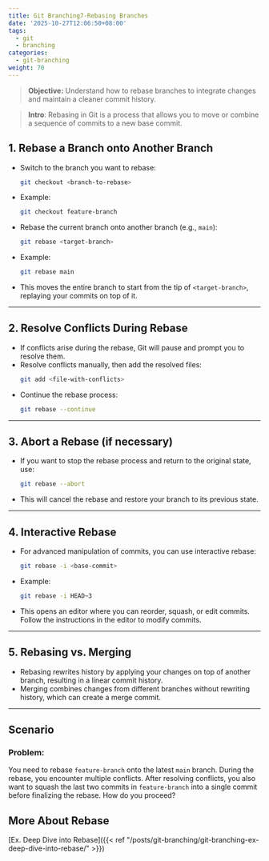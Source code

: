 ```yaml
---
title: Git Branching7-Rebasing Branches
date: '2025-10-27T12:06:50+08:00'
tags:
  - git
  - branching
categories:
  - git-branching
weight: 70
---
```

 >**Objective:** Understand how to rebase branches to integrate changes and maintain a cleaner commit history.

>**Intro**: Rebasing in Git is a process that allows you to move or combine a sequence of commits to a new base commit.   
## 1. **Rebase a Branch onto Another Branch**   
- Switch to the branch you want to rebase:   
	```bash
	git checkout <branch-to-rebase>
	```
- Example:   
	```bash
	git checkout feature-branch	
	```
- Rebase the current branch onto another branch (e.g., `main`):   
	```bash
	git rebase <target-branch>
	```
- Example:   
	```bash
	git rebase main
	```
- This moves the entire branch to start from the tip of `<target-branch>`, replaying your commits on top of it.   

---
## 2. **Resolve Conflicts During Rebase**   
- If conflicts arise during the rebase, Git will pause and prompt you to resolve them.   
- Resolve conflicts manually, then add the resolved files:   
	```bash
	git add <file-with-conflicts>
	```
- Continue the rebase process:   
	```bash
	git rebase --continue
	```

---
## 3. **Abort a Rebase (if necessary)**   
- If you want to stop the rebase process and return to the original state, use:   
	```bash
	git rebase --abort

	```
- This will cancel the rebase and restore your branch to its previous state.   

---
## 4. **Interactive Rebase**   
- For advanced manipulation of commits, you can use interactive rebase:   
	```bash
	git rebase -i <base-commit>
	```
- Example:   
	```bash
	git rebase -i HEAD~3
	```
- This opens an editor where you can reorder, squash, or edit commits. Follow the instructions in the editor to modify commits.   

---
## 5. **Rebasing vs. Merging**   
- Rebasing rewrites history by applying your changes on top of another branch, resulting in a linear commit history.   
- Merging combines changes from different branches without rewriting history, which can create a merge commit.   

---
## **Scenario**
### **Problem:**
You need to rebase `feature-branch` onto the latest `main` branch. During the rebase, you encounter multiple conflicts. After resolving conflicts, you also want to squash the last two commits in `feature-branch` into a single commit before finalizing the rebase. How do you proceed?   
## More About Rebase   
[Ex. Deep Dive into Rebase]({{< ref "/posts/git-branching/git-branching-ex-deep-dive-into-rebase/" >}})    
